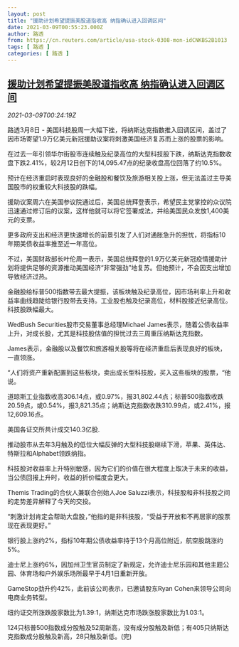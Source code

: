 ```yaml
---
layout: post
title: "援助计划希望提振美股道指收高 纳指确认进入回调区间"
date: 2021-03-09T00:55:23.000Z
author: 路透
from: https://cn.reuters.com/article/usa-stock-0308-mon-idCNKBS2B1013
tags: [ 路透 ]
categories: [ 路透 ]
---
```

<!--1615251323000-->
[援助计划希望提振美股道指收高 纳指确认进入回调区间](https://cn.reuters.com/article/usa-stock-0308-mon-idCNKBS2B1013)
------

<div>
<div><i>2021-03-09T00:24:19Z</i></div><p>路透3月8日 - 美国科技股周一大幅下挫，将纳斯达克指数推入回调区间，盖过了因市场寄望1.9万亿美元新冠援助议案将刺激美国经济复苏而上涨的股票的影响。</p><p>在过去一年引领华尔街股市连续触及纪录高位的大型科技股下跌，纳斯达克指数收盘下跌2.41%，较2月12日创下的14,095.47点的纪录收盘高位回落了约10.5%。</p><p>预计在经济重启时表现良好的金融股和餐饮及旅游相关股上涨，但无法盖过主导美国股市的权重较大科技股的跌幅。</p><p>援助议案周六在美国参议院通过后，美国总统拜登表示，希望民主党掌控的众议院迅速通过修订后的议案，这样他就可以将它签署成法，并给美国民众发放1,400美元的支票。</p><p>更多政府支出和经济更快速增长的前景引发了人们对通胀急升的担忧，将指标10年期美债收益率推至近一年高位。</p><p>不过，美国财政部长叶伦周一表示，美国总统拜登的1.9万亿美元新冠疫情援助计划将提供足够的资源推动美国经济“非常强劲”地复苏。但她预计，不会因支出增加导致经济过热。</p><p>金融股给标普500指数带去最大提振，该板块触及纪录高位，因市场利率上升和收益率曲线趋陡给银行股带去支持。工业股也触及纪录高位，材料股接近纪录高位。科技股跌幅最大。</p><p>WedBush Securities股市交易董事总经理Michael James表示，随着公债收益率上升，对成长股，尤其是科技股估值的担忧过去三周重压纳斯达克指数。</p><p>James表示，金融股以及餐饮和旅游相关股等将在经济重启后表现良好的板块，一直领涨。</p><p>“人们将资产重新配置到这些板块，卖出成长型科技股，买入这些板块的股票，“他说。</p><p>道琼斯工业指数收高306.14点，或0.97%，报31,802.44点；标普500指数收跌20.59点，或0.54%，报3,821.35点；纳斯达克指数收跌310.99点，或2.41%，报12,609.16点。</p><p>美国各证交所共计成交140.3亿股.</p><p>推动股市从去年3月触及的低位大幅反弹的大型科技股继续下滑，苹果、英伟达、特斯拉和Alphabet领跌纳指。</p><p>科技股对收益率上升特别敏感，因为它们的价值在很大程度上取决于未来的收益，当公债回报上升时，收益的折价幅度会更大。</p><p>Themis Trading的合伙人兼联合创始人Joe Saluzzi表示，科技股和非科技股之间的走势差异解释了今天的交投。</p><p>“刺激计划肯定会帮助大盘股，”他指的是非科技股，“受益于开放和不再居家的股票现在表现更好。”</p><p>银行股上涨约2%，指标10年期公债收益率持于13个月高位附近，航空股跳涨约5%。</p><p>迪士尼上涨约6%，因加州卫生官员制定了新规定，允许迪士尼乐园和其他主题公园、体育场和户外娱乐场所最早于4月1日重新开放。</p><p>GameStop劲升约42%，此前该公司表示，已邀请股东Ryan Cohen来领导公司向电商业务转型。</p><p>纽约证交所涨跌股家数比为1.39:1，纳斯达克市场跌涨股家数比为1.03:1。</p><p>124只标普500指数成分股触及52周新高，没有成分股触及新低；有405只纳斯达克指数成分股触及新高，28只触及新低。(完)</p>
</div>
